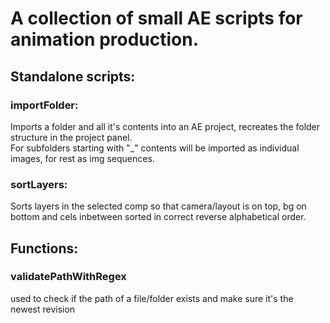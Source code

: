# A collection of small AE scripts for animation production.

## Standalone scripts:

### importFolder:
Imports a folder and all it's contents into an AE project, recreates the folder structure in the project panel.  
For subfolders starting with "_" contents will be imported as individual images, for rest as img sequences.

### sortLayers:
Sorts layers in the selected comp so that camera/layout is on top, bg on bottom and cels inbetween sorted in correct reverse alphabetical order.

## Functions:

### validatePathWithRegex
used to check if the path of a file/folder exists and make sure it's the newest revision

